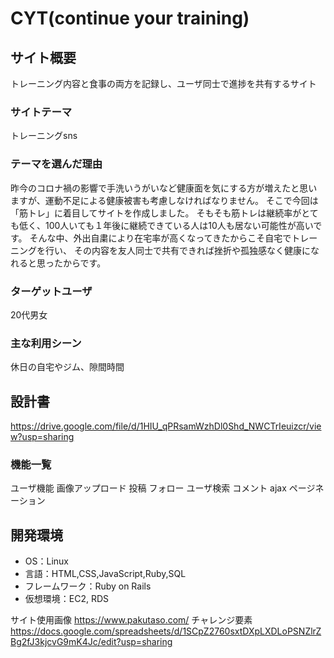 # CYT(continue your training)

## サイト概要
トレーニング内容と食事の両方を記録し、ユーザ同士で進捗を共有するサイト

### サイトテーマ
トレーニングsns

### テーマを選んだ理由
昨今のコロナ禍の影響で手洗いうがいなど健康面を気にする方が増えたと思いますが、運動不足による健康被害も考慮しなければなりません。
そこで今回は「筋トレ」に着目してサイトを作成しました。
そもそも筋トレは継続率がとても低く、100人いても１年後に継続できている人は10人も居ない可能性が高いです。
そんな中、外出自粛により在宅率が高くなってきたからこそ自宅でトレーニングを行い、
その内容を友人同士で共有できれば挫折や孤独感なく健康になれると思ったからです。

### ターゲットユーザ
20代男女

### 主な利用シーン
休日の自宅やジム、隙間時間

## 設計書
https://drive.google.com/file/d/1HIU_qPRsamWzhDl0Shd_NWCTrIeuizcr/view?usp=sharing

### 機能一覧
ユーザ機能
画像アップロード
投稿
フォロー
ユーザ検索
コメント
ajax
ページネーション

## 開発環境
- OS：Linux
- 言語：HTML,CSS,JavaScript,Ruby,SQL
- フレームワーク：Ruby on Rails
- 仮想環境：EC2, RDS

サイト使用画像 https://www.pakutaso.com/
チャレンジ要素　https://docs.google.com/spreadsheets/d/1SCpZ2760sxtDXpLXDLoPSNZlrZBg2fJ3kjcvG9mK4Jc/edit?usp=sharing
